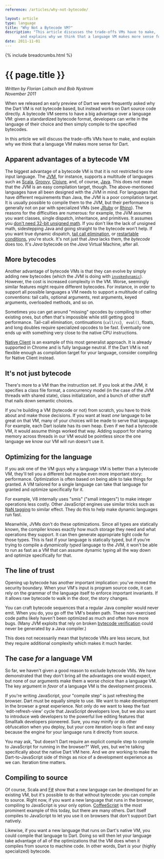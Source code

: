```yaml
---
reference: /articles/why-not-bytecode/

layout: article
type: language
title: "Why Not a Bytecode VM?"
description: "This article discusses the trade-offs VMs have to make,
       and explains why we think that a language VM makes more sense for Dart."
date: 2011-11-01
---
```


{% include breadcrumbs.html %}

# {{ page.title }}

_Written by Florian Loitsch and Bob Nystrom<br>
November 2011_

When we released an early preview of Dart we were frequently asked why the
Dart VM is not bytecode based, but instead works on Dart source code directly.
A bytecode VM seems to have a big advantage over a language VM: given a
standardized bytecode format, developers can write in the language of their
choice and then simply compile to the specified bytecodes.

In this article we will discuss the trade-offs VMs have to make, and explain
why we think that a language VM makes more sense for Dart.

## Apparent advantages of a bytecode VM

The biggest advantage of a bytecode VM is that it is not restricted to one
input language. The <a href="http://en.wikipedia.org/wiki/JVM">JVM</a>, for
instance, supports a multitude of languages such as
<a href="http://www.scala-lang.org/">Scala</a>,
<a href="http://groovy.codehaus.org/">Groovy</a>,
<a href="http://clojure.org/">Clojure</a>, and, of course,
<a href="http://java.com/">Java</a>.
This does not mean that the JVM is an easy compilation target, though.
The above-mentioned languages have all been designed with the JVM in
mind. For languages that have different requirements than Java, the JVM is a
poor compilation target. It is usually possible to compile them to the JVM, but
their performance is generally not on par with specialized VMs (see
<a href="http://jruby.org">JRuby</a> or
<a href="http://www.mozilla.org/rhino">Rhino</a>).
The reasons for the difficulties are numerous:
for example, the JVM assumes you want classes, single dispatch, inheritance,
and primitives. It assumes you
<a href="http://darksleep.com/player/JavaAndUnsignedTypes.html">don't need
32-bit unsigned math</a>. If you don't like the lack of unsigned math, sidestepping
Java and going straight to the bytecode won't help. If you want true dynamic
dispatch, <a href="http://en.wikipedia.org/wiki/Tail_call">tail call
elimination</a>, or <a href="http://www.gigamonkeys.com/book/beyond-exception-handling-conditions-and-restarts.html">
restartable conditions</a>, you're stuck. It's not just that <em>Java</em> lacks
them, the <em>bytecode</em> does too. It's <em>Java</em> bytecode on the <em>Java</em>
Virtual Machine, after all.

## More bytecodes

Another advantage of bytecode VMs is that they can evolve by simply
adding new bytecodes (which the JVM is doing
with
<a href="http://java.sun.com/developer/technicalArticles/DynTypeLang/"><code>invokedynamic</code></a>).
However, the cost is increased complexity in the VM.
Worse, seemingly similar features might require different bytecodes. For
instance, in order to support all possible languages a VM needs to support a
multitude of calling conventions: tail calls, optional arguments,
rest arguments, keyed arguments, overloaded methods, and so on.

Sometimes you can get around "missing" opcodes by compiling to other
existing ones, but often that's impossible while still getting good
performance. Tail-call elimination, continuations (<code>call/cc</code>), <code>
eval()</code>, floats, and long doubles require specialized opcodes to be fast.
Eventually one ends up with something very close to the native CPU
instructions.

<a href='https://developer.chrome.com/native-client'>Native Client</a> is an
example of this most generalist approach. It is
already supported in Chrome and is fully language neutral.
If the Dart VM is not flexible enough as
compilation target for your language, consider compiling for Native Client
instead.

## It's not just bytecode

There's more to a VM than the instruction set. If you look at the JVM, it
specifies a class file format,
a concurrency model (in the case of the JVM threads with shared state), class
initialization, and
a bunch of other stuff that nails down semantic choices.

If you're building a VM (bytecode or not) from scratch, you have to think
about and make those decisions. If you want at least <em>one</em> language to
be great on that VM, many of your choices will be made to serve that language. For
example, each Dart isolate has its own heap. Even if we had a bytecode VM, it
would assume things worked that way. Adding support for sharing memory across
threads in our VM would be pointless since the one language we know our VM will
run doesn't use it.

## Optimizing for the language

If you ask one of the VM guys why a language VM is better than a bytecode VM,
  they'll tell you
a different but maybe even more important story: performance. Optimization is
often based on being able to take things for granted. A VM tailored for a single
language can take that language for granted and optimize specifically for it.

For example, V8 internally uses "smis" ("small integers") to make integer
operations less costly. Other JavaScript engines use similar tricks such as
<a href="http://wingolog.org/archives/2011/05/18/value-representation-in-javascript-implementations">NaN tagging</a> to
similar effect. They do this to help make dynamic languages run fast.

Meanwhile, JVMs don't do these optimizations. Since all types are statically
known, the compiler knows exactly how much storage they need and what operations
they support. It can then generate appropriate tight code for those types. This
is fast if your language is statically typed, but if you're trying to compile a
<em>dynamically typed</em> language to the JVM, it won't be able to run as fast
as a VM that can assume dynamic typing all the way down and optimize
specifically for that.

## The line of trust

Opening up bytecode has another important implication: you've moved the
security boundary. When your VM's input is program source code, it can rely on
the grammar of the language itself to enforce important invariants. If it
allows raw bytecode to walk in the door, the story changes.

You can craft bytecode sequences that a regular Java compiler would never
emit. When you do, you go off the VM's beaten path. These non-exercised
code paths likely haven't been optimized as much and often have more bugs. (Many
JVM exploits that rely on broken
<a href="http://java.sun.com/docs/white/langenv/Security.doc3.html">bytecode
verification</a> could never be generated by a Java compiler.)

This does not necessarily mean that bytecode VMs are less secure, but they
require additional complexity which makes it much harder.

## The case <em>for</em> a language VM

So far, we haven't given a good reason to exclude bytecode VMs. We have
demonstrated that they don't bring all the advantages one would expect, but
none of our arguments make them a worse choice than a language VM. The key
argument in <em>favor</em> of a language VM is the development process.

If you're writing JavaScript, your "compile
step" is just refreshing the browser. Dart must be equally simple to use.
We want to make
development in the browser a great experience. Not only do we want to keep the
fast 'edit-refresh-view' cycle that JavaScript developers love, but
we also want to introduce web developers to the powerful live editing
features that Smalltalk developers pioneered.
Sure, you may minify or do other obfuscation when you deploy, but your core
iteration loop is fast and easy because the engine for your language runs it
directly from source.


You may ask, "but doesn't Dart require an explicit compile step to
compile to JavaScript for running in the browser?" Well, yes, but we're talking
specifically about the native Dart VM here. And we <em>are</em> working to make
the Dart-to-JavaScript side of things as nice of a development experience as we
can. Iteration time matters.


## Compiling to source

Of course, Scala and <a href='http://research.microsoft.com/en-us/um/cambridge/projects/fsharp/'>F#</a> show that a new language can be
developed for an existing VM, but it's possible to do that without bytecode: you
can compile to source. Right now, if you want a new language that runs in the
browser, compiling to JavaScript is your only option. <a
href="https://github.com/jashkenas/coffeescript/wiki">CoffeeScript</a>
is the most prominent example of this today, but there are many others.
Dart itself compiles to JavaScript to
let you use it on browsers that don't support Dart natively.

Likewise, if you want a new language that runs on Dart's native VM, you
  could compile that language to Dart. Doing so will then let your language
  take advantage of all of the optimizations that the VM does when it compiles
  from source to machine code. In other words, Dart <em>is</em> your (highly
  specialized) bytecode.
